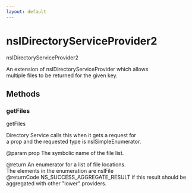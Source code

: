```yaml
---
layout: default
---
```


# nsIDirectoryServiceProvider2 #
  
nsIDirectoryServiceProvider2  
  
An extension of nsIDirectoryServiceProvider which allows  
multiple files to be returned for the given key.  
  

## Methods ##

### getFiles ###
  
getFiles  
  
Directory Service calls this when it gets a request for  
a prop and the requested type is nsISimpleEnumerator.  
  
@param prop         The symbolic name of the file list.  
  
@return             An enumerator for a list of file locations.  
                    The elements in the enumeration are nsIFile  
@returnCode         NS_SUCCESS_AGGREGATE_RESULT if this result should be  
                    aggregated with other "lower" providers.  
  
